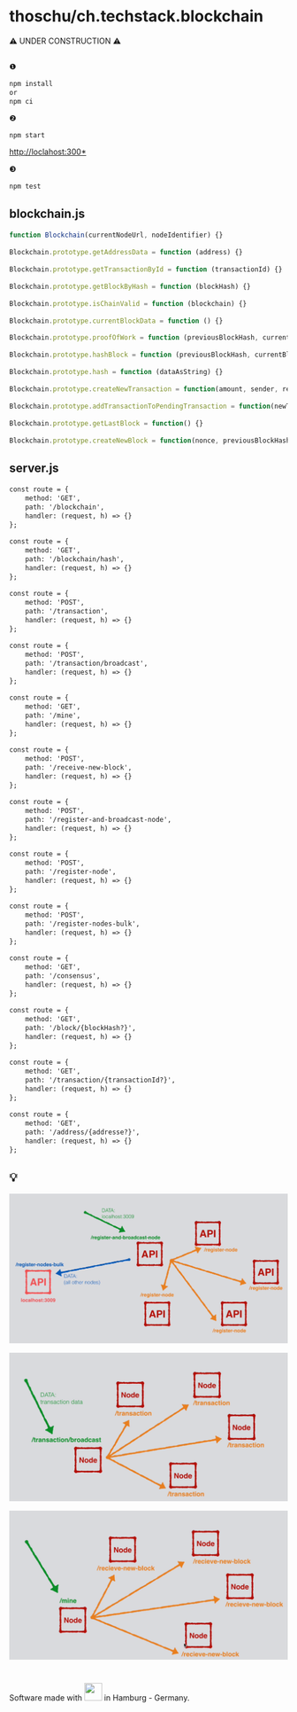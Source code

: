 # thoschu/ch.techstack.blockchain

⚠️ UNDER CONSTRUCTION ⚠️

##

❶
```
npm install 
or
npm ci
```

❷
```
npm start
```

[http://loclahost:300*](http://loclahost:300*)

❸
```
npm test
```

## blockchain.js

```javascript
function Blockchain(currentNodeUrl, nodeIdentifier) {}
```

```javascript
Blockchain.prototype.getAddressData = function (address) {}
```

```javascript
Blockchain.prototype.getTransactionById = function (transactionId) {}
```

```javascript
Blockchain.prototype.getBlockByHash = function (blockHash) {}
```

```javascript
Blockchain.prototype.isChainValid = function (blockchain) {}
```

```javascript
Blockchain.prototype.currentBlockData = function () {}
```

```javascript
Blockchain.prototype.proofOfWork = function (previousBlockHash, currentBlockData) {}
```

```javascript
Blockchain.prototype.hashBlock = function (previousBlockHash, currentBlockData, nonce) {}
```

```javascript
Blockchain.prototype.hash = function (dataAsString) {}
```

```javascript
Blockchain.prototype.createNewTransaction = function(amount, sender, recipient) {}
```

```javascript
Blockchain.prototype.addTransactionToPendingTransaction = function(newTransaction) {}
```

```javascript
Blockchain.prototype.getLastBlock = function() {}
```

```javascript
Blockchain.prototype.createNewBlock = function(nonce, previousBlockHash, hash) {}
```

## server.js

```ecmascript 6
const route = {
    method: 'GET',
    path: '/blockchain',
    handler: (request, h) => {}
};
```

```ecmascript 6
const route = {
    method: 'GET',
    path: '/blockchain/hash',
    handler: (request, h) => {}
};
```

```ecmascript 6
const route = {
    method: 'POST',
    path: '/transaction',
    handler: (request, h) => {}
};
```

```ecmascript 6
const route = {   
    method: 'POST',
    path: '/transaction/broadcast',
    handler: (request, h) => {}
};
```

```ecmascript 6
const route = {         
    method: 'GET',
    path: '/mine',
    handler: (request, h) => {}
};
```

```ecmascript 6
const route = {
    method: 'POST',
    path: '/receive-new-block',
    handler: (request, h) => {}
};
```

```ecmascript 6
const route = {
    method: 'POST',
    path: '/register-and-broadcast-node',
    handler: (request, h) => {}
};
```

```ecmascript 6
const route = {
    method: 'POST',
    path: '/register-node',
    handler: (request, h) => {}
};
```

```ecmascript 6
const route = {    
    method: 'POST',
    path: '/register-nodes-bulk',
    handler: (request, h) => {}
};
```

```ecmascript 6
const route = {    
    method: 'GET',
    path: '/consensus',
    handler: (request, h) => {}
};
```

```ecmascript 6
const route = {    
    method: 'GET',
    path: '/block/{blockHash?}',
    handler: (request, h) => {}
};
```

```ecmascript 6
const route = {    
    method: 'GET',
    path: '/transaction/{transactionId?}',
    handler: (request, h) => {}
};
```

```ecmascript 6
const route = {    
    method: 'GET',
    path: '/address/{addresse?}',
    handler: (request, h) => {}
};
```

## 💡

![Network](./assets/blockchain-network-flow.png "Network")

![Transaction](./assets/blockchain-transaction-flow.png "Transaction")

![Mine](./assets/blockchain-mine-flow.png "Mine")

#

Software made with <img src="https://www.thomas-schulte.de/images/made_with_love.gif" width="32" height="32"> in Hamburg - Germany.
